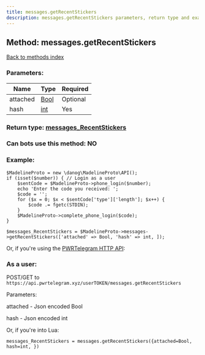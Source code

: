 ```yaml
---
title: messages.getRecentStickers
description: messages.getRecentStickers parameters, return type and example
---
```

## Method: messages.getRecentStickers  
[Back to methods index](index.md)


### Parameters:

| Name     |    Type       | Required |
|----------|---------------|----------|
|attached|[Bool](../types/Bool.md) | Optional|
|hash|[int](../types/int.md) | Yes|


### Return type: [messages\_RecentStickers](../types/messages_RecentStickers.md)

### Can bots use this method: **NO**


### Example:


```
$MadelineProto = new \danog\MadelineProto\API();
if (isset($number)) { // Login as a user
    $sentCode = $MadelineProto->phone_login($number);
    echo 'Enter the code you received: ';
    $code = '';
    for ($x = 0; $x < $sentCode['type']['length']; $x++) {
        $code .= fgetc(STDIN);
    }
    $MadelineProto->complete_phone_login($code);
}

$messages_RecentStickers = $MadelineProto->messages->getRecentStickers(['attached' => Bool, 'hash' => int, ]);
```

Or, if you're using the [PWRTelegram HTTP API](https://pwrtelegram.xyz):



### As a user:

POST/GET to `https://api.pwrtelegram.xyz/userTOKEN/messages.getRecentStickers`

Parameters:

attached - Json encoded Bool

hash - Json encoded int




Or, if you're into Lua:

```
messages_RecentStickers = messages.getRecentStickers({attached=Bool, hash=int, })
```

